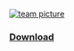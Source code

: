 [![team picture](/press-kit/ToyClashPhotos/resized-whole-team-in-hi-res.jpg)](/press-kit/ToyClashPhotos/whole-team-in-hi-res.jpg)

### [Download](/press-kit/ToyClashPhotos.zip)

